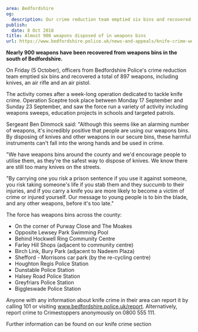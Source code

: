```yaml
area: Bedfordshire
og:
  description: Our crime reduction team emptied six bins and recovered a total of 897 weapons, including knives, an air rifle and an air pistol.
publish:
  date: 8 Oct 2018
title: Almost 900 weapons disposed of in weapons bins
url: https://www.bedfordshire.police.uk/news-and-appeals/knife-crime-weapon-october18
```

**Nearly 900 weapons have been recovered from weapons bins in the south of Bedfordshire.**

On Friday (5 October), officers from Bedfordshire Police's crime reduction team emptied six bins and recovered a total of 897 weapons, including knives, an air rifle and an air pistol.

The activity comes after a week-long operation dedicated to tackle knife crime. Operation Sceptre took place between Monday 17 September and Sunday 23 September, and saw the force run a variety of activity including weapons sweeps, education projects in schools and targeted patrols.

Sergeant Ben Dimmock said: "Although this seems like an alarming number of weapons, it's incredibly positive that people are using our weapons bins. By disposing of knives and other weapons in our secure bins, these harmful instruments can't fall into the wrong hands and be used in crime.

"We have weapons bins around the county and we'd encourage people to utilise them, as they're the safest way to dispose of knives. We know there are still too many knives on the streets.

"By carrying one you risk a prison sentence if you use it against someone, you risk taking someone's life if you stab them and they succumb to their injuries, and if you carry a knife you are more likely to become a victim of crime or injured yourself. Our message to young people is to bin the blade, and any other weapons, before it's too late."

The force has weapons bins across the county:

 * On the corner of Purway Close and The Moakes
 * Opposite Lewsey Park Swimming Pool
 * Behind Hockwell Ring Community Centre
 * Farley Hill Shops (adjacent to community centre)
 * Birch Link, Bury Park (adjacent to Nadeem Plaza)
 * Shefford - Morrisons car park (by the re-cycling centre)
 * Houghton Regis Police Station
 * Dunstable Police Station
 * Halsey Road Police Station
 * Greyfriars Police Station
 * Biggleswade Police Station

Anyone with any information about knife crime in their area can report it by calling 101 or visiting www.bedfordshire.police.uk/report. Alternatively, report crime to Crimestoppers anonymously on 0800 555 111.

Further information can be found on our knife crime section
